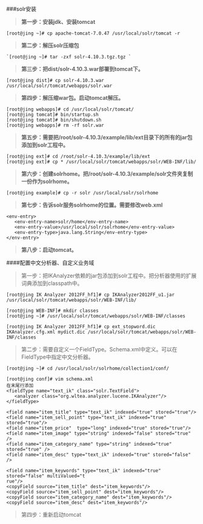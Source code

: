 ###solr安装

>**第一步：安装jdk、安装tomcat**

    [root@jing ~]# cp apache-tomcat-7.0.47 /usr/local/solr/tomcat -r 
>**第二步：解压solr压缩包**

	`[root@jing ~]# tar -zxf solr-4.10.3.tgz.tgz `
> **第三步：把dist/solr-4.10.3.war部署到tomcat下。**

    [root@jing dist]# cp solr-4.10.3.war /usr/local/solr/tomcat/webapps/solr.war


> **第四步：解压缩war包。启动tomcat解压。**

    [root@jing webapps]# cd /usr/local/solr/tomcat/
    [root@jing tomcat]# bin/startup.sh 
    [root@jing tomcat]# bin/shutdown.sh
    [root@jing webapps]# rm -rf solr.war
> **第五步：需要把/root/solr-4.10.3/example/lib/ext目录下的所有的jar包添加到solr工程中。**

    [root@jing ext]# cd /root/solr-4.10.3/example/lib/ext
	[root@jing ext]# cp * /usr/local/solr/tomcat/webapps/solr/WEB-INF/lib/

> **第六步：创建solrhome。把/root/solr-4.10.3/example/solr文件夹复制一份作为solrhome。**

    [root@jing example]# cp -r solr /usr/local/solr/solrhome

> **第七步：告诉solr服务solrhome的位置。需要修改web.xml**

    <env-entry>
       <env-entry-name>solr/home</env-entry-name>
       <env-entry-value>/usr/local/solr/solrhome</env-entry-value>
       <env-entry-type>java.lang.String</env-entry-type>
    </env-entry>

> **第八步：启动tomcat。**

####配置中文分析器、自定义业务域

> 第一步：把IKAnalyzer依赖的jar包添加到solr工程中。把分析器使用的扩展词典添加到classpath中。

    [root@jing IK Analyzer 2012FF_hf1]# cp IKAnalyzer2012FF_u1.jar  /usr/local/solr/tomcat/webapps/solr/WEB-INF/lib/

	[root@jing WEB-INF]# mkdir classes
	[root@jing ~]# /usr/local/solr/tomcat/webapps/solr/WEB-INF/classes
	
	[root@jing IK Analyzer 2012FF_hf1]# cp ext_stopword.dic IKAnalyzer.cfg.xml mydict.dic /usr/local/solr/tomcat/webapps/solr/WEB-INF/classes

> 第二步：需要自定义一个FieldType。Schema.xml中定义。可以在FieldType中指定中文分析器。

    [root@jing ~]# cd /usr/local/solr/solrhome/collection1/conf/
    
    [root@jing conf]# vim schema.xml
    在末尾行添加
    <fieldType name="text_ik" class="solr.TextField">
       <analyzer class="org.wltea.analyzer.lucene.IKAnalyzer"/>
    </fieldType>

	<field name="item_title" type="text_ik" indexed="true" stored="true"/>
    <field name="item_sell_point" type="text_ik" indexed="true" stored="true"/>
    <field name="item_price"  type="long" indexed="true" stored="true"/>
    <field name="item_image" type="string" indexed="false" stored="true" />
    <field name="item_category_name" type="string" indexed="true" stored="true" />
    <field name="item_desc" type="text_ik" indexed="true" stored="false" />

    <field name="item_keywords" type="text_ik" indexed="true" stored="false" multiValued="t
	rue"/>
    <copyField source="item_title" dest="item_keywords"/>
    <copyField source="item_sell_point" dest="item_keywords"/>
    <copyField source="item_category_name" dest="item_keywords"/>
    <copyField source="item_desc" dest="item_keywords"/>

> 第四步：重新启动tomcat

